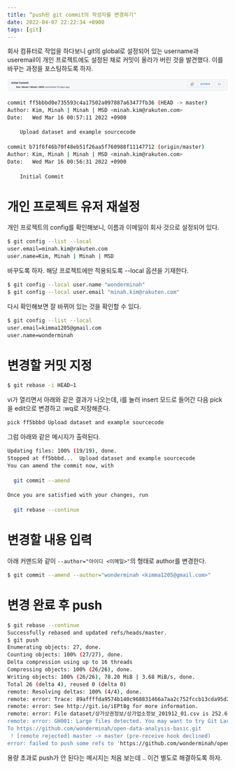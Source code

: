 ```yaml
---
title: “push된 git commit의 작성자를 변경하기"
date: 2022-04-07 22:22:34 +0900
tags: [git]
---
```


회사 컴퓨터로 작업을 하다보니 git의 global로 설정되어 있는 username과 useremail이 개인 프로젝트에도 설정된 채로 커밋이 올라가 버린 것을 발견했다. 이를 바꾸는 과정을 포스팅하도록 하자.

![image-20220407222326107](../assets/img/image-20220407222326107.png)

```bash
commit ff5bbbd0e735593c4a17502a097887a63477fb36 (HEAD -> master)
Author: Kim, Minah | Minah | MSD <minah.kim@rakuten.com>
Date:   Wed Mar 16 00:57:11 2022 +0900

    Upload dataset and example sourcecode

commit b71f6f46b70f48eb51f26aa5f760988f11147712 (origin/master)
Author: Kim, Minah | Minah | MSD <minah.kim@rakuten.com>
Date:   Wed Mar 16 00:56:31 2022 +0900

    Initial Commit
```

# 개인 프로젝트 유저 재설정

개인 프로젝트의 config를 확인해보니, 이름과 이메일이 회사 것으로 설정되어 있다. 

```bash
$ git config --list --local
user.email=minah.kim@rakuten.com
user.name=Kim, Minah | Minah | MSD
```

바꾸도록 하자. 해당 프로젝트에만 적용되도록 --local 옵션을 기재한다.

```bash
$ git config --local user.name "wonderminah"
$ git config --local user.email "minah.kim@rakuten.com"
```

다시 확인해보면 잘 바뀌어 있는 것을 확인할 수 있다.

```bash
$ git config --list --local
user.email=kimma1205@gmail.com
user.name=wonderminah
```

# 변경할 커밋 지정

```bash
$ git rebase -i HEAD~1
```

vi가 열리면서 아래와 같은 결과가 나오는데, i를 눌러 insert 모드로 들어간 다음 pick을 edit으로 변경하고 :wq로 저장해준다.

```bash
pick ff5bbbd Upload dataset and example sourcecode
```

그럼 아래와 같은 메시지가 출력된다.

```bash
Updating files: 100% (19/19), done.
Stopped at ff5bbbd...  Upload dataset and example sourcecode
You can amend the commit now, with

  git commit --amend

Once you are satisfied with your changes, run

  git rebase --continue
```

# 변경할 내용 입력

아래 커맨드와 같이 `--author="아이디 <이메일>"`의 형태로 author를 변경한다.

```bash
$ git commit --amend --author="wonderminah <kimma1205@gmail.com>"
```

# 변경 완료 후 push

```bash
$ git rebase --continue
Successfully rebased and updated refs/heads/master.
$ git push
Enumerating objects: 27, done.
Counting objects: 100% (27/27), done.
Delta compression using up to 16 threads
Compressing objects: 100% (26/26), done.
Writing objects: 100% (26/26), 78.20 MiB | 3.68 MiB/s, done.
Total 26 (delta 4), reused 0 (delta 0)
remote: Resolving deltas: 100% (4/4), done.
remote: error: Trace: 89affffda9574b140c968831466a7aa2c752fccb13cda95d2a7a2438f3d04f1f
remote: error: See http://git.io/iEPt8g for more information.
remote: error: File dataset/상가상권정보/상가업소정보_201912_01.csv is 252.65 MB; this exceeds GitHub's file size limit of 100.00 MB
remote: error: GH001: Large files detected. You may want to try Git Large File Storage - https://git-lfs.github.com.
To https://github.com/wonderminah/open-data-analysis-basic.git
 ! [remote rejected] master -> master (pre-receive hook declined)
error: failed to push some refs to 'https://github.com/wonderminah/open-data-analysis-basic.git'
```

용량 초과로 push가 안 된다는 메시지는 처음 보는데 .. 이건 별도로 해결하도록 하자.